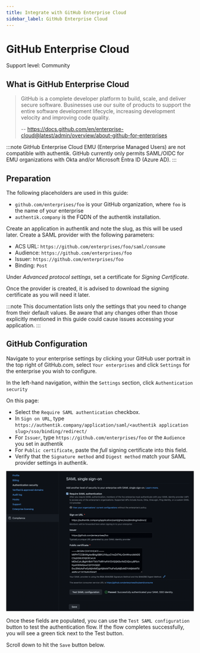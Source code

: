 ```yaml
---
title: Integrate with GitHub Enterprise Cloud
sidebar_label: GitHub Enterprise Cloud
---
```


# GitHub Enterprise Cloud

<span class="badge badge--secondary">Support level: Community</span>

## What is GitHub Enterprise Cloud

> GitHub is a complete developer platform to build, scale, and deliver secure software. Businesses use our suite of products to support the entire software development lifecycle, increasing development velocity and improving code quality.
>
> -- https://docs.github.com/en/enterprise-cloud@latest/admin/overview/about-github-for-enterprises

:::note
GitHub Enterprise Cloud EMU (Enterprise Managed Users) are not compatible with authentik. GitHub currently only permits SAML/OIDC for EMU organizations with Okta and/or Microsoft Entra ID (Azure AD).
:::

## Preparation

The following placeholders are used in this guide:

- `github.com/enterprises/foo` is your GitHub organization, where `foo` is the name of your enterprise
- `authentik.company` is the FQDN of the authentik installation.

Create an application in authentik and note the slug, as this will be used later. Create a SAML provider with the following parameters:

- ACS URL: `https://github.com/enterprises/foo/saml/consume`
- Audience: `https://github.com/enterprises/foo`
- Issuer: `https://github.com/enterprises/foo`
- Binding: `Post`

Under _Advanced protocol settings_, set a certificate for _Signing Certificate_.

Once the provider is created, it is advised to download the signing certificate as you will need it later.

:::note
This documentation lists only the settings that you need to change from their default values. Be aware that any changes other than those explicitly mentioned in this guide could cause issues accessing your application.
:::

## GitHub Configuration

Navigate to your enterprise settings by clicking your GitHub user portrait in the top right of GitHub.com, select `Your enterprises` and click `Settings` for the enterprise you wish to configure.

In the left-hand navigation, within the `Settings` section, click `Authentication security`

On this page:

- Select the `Require SAML authentication` checkbox.
- In `Sign on URL`, type `https://authentik.company/application/saml/<authentik application slug>/sso/binding/redirect/`
- For `Issuer`, type `https://github.com/enterprises/foo` or the `Audience` you set in authentik
- For `Public certificate`, paste the _full_ signing certificate into this field.
- Verify that the `Signature method` and `Digest method` match your SAML provider settings in authentik.

![Screenshot showing populated GitHub enterprise SAML settings](ghec_saml_settings.png)

Once these fields are populated, you can use the `Test SAML configuration` button to test the authentication flow. If the flow completes successfully, you will see a green tick next to the Test button.

Scroll down to hit the `Save` button below.
